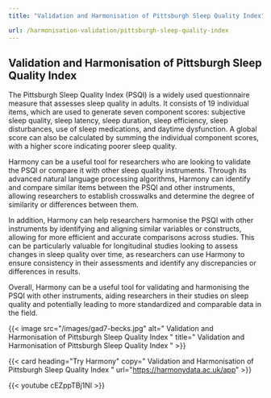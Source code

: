 ```yaml
---
title: "Validation and Harmonisation of Pittsburgh Sleep Quality Index"

url: /harmonisation-validation/pittsburgh-sleep-quality-index
---
```


## Validation and Harmonisation of Pittsburgh Sleep Quality Index

The Pittsburgh Sleep Quality Index (PSQI) is a widely used questionnaire measure that assesses sleep quality in adults. It consists of 19 individual items, which are used to generate seven component scores: subjective sleep quality, sleep latency, sleep duration, sleep efficiency, sleep disturbances, use of sleep medications, and daytime dysfunction. A global score can also be calculated by summing the individual component scores, with a higher score indicating poorer sleep quality.

Harmony can be a useful tool for researchers who are looking to validate the PSQI or compare it with other sleep quality instruments. Through its advanced natural language processing algorithms, Harmony can identify and compare similar items between the PSQI and other instruments, allowing researchers to establish crosswalks and determine the degree of similarity or differences between them. 

In addition, Harmony can help researchers harmonise the PSQI with other instruments by identifying and aligning similar variables or constructs, allowing for more efficient and accurate comparisons across studies. This can be particularly valuable for longitudinal studies looking to assess changes in sleep quality over time, as researchers can use Harmony to ensure consistency in their assessments and identify any discrepancies or differences in results. 

Overall, Harmony can be a useful tool for validating and harmonising the PSQI with other instruments, aiding researchers in their studies on sleep quality and potentially leading to more standardized and comparable data in the field.


{{< image src="/images/gad7-becks.jpg" alt=" Validation and Harmonisation of Pittsburgh Sleep Quality Index " title=" Validation and Harmonisation of Pittsburgh Sleep Quality Index " >}}

{{< card heading="Try Harmony" copy=" Validation and Harmonisation of Pittsburgh Sleep Quality Index " url="https://harmonydata.ac.uk/app" >}}

{{< youtube cEZppTBj1NI >}}



